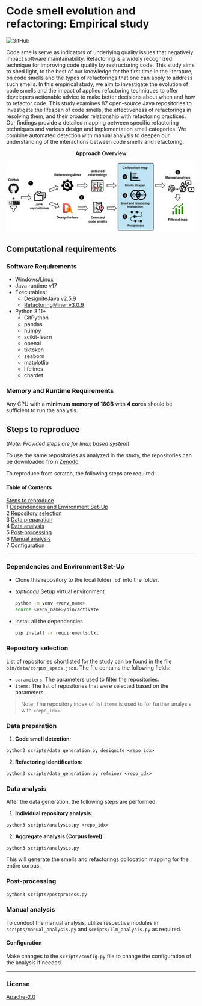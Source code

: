 # Code smell evolution and refactoring: Empirical study

![GitHub](https://img.shields.io/github/license/SMART-Dal/code_smell_evolution)

Code smells serve as indicators of underlying quality issues that negatively impact software maintainability. Refactoring is a widely recognized technique for improving code quality by restructuring code. This study aims to shed light, to the best of our knowledge for the first time in the literature, on code smells and the types of refactorings that one can apply to address such smells. In this empirical study, we aim to investigate the evolution of code smells and the impact of applied refactoring techniques to offer developers actionable advice to make better decisions about when and how to refactor code. This study examines $87$ open-source Java repositories to investigate the lifespan of code smells, the effectiveness of refactorings in resolving them, and their broader relationship with refactoring practices. Our findings provide a detailed mapping between specific refactoring techniques and various design and implementation smell categories. We combine automated detection with manual analysis to deepen our understanding of the interactions between code smells and refactoring.

**<div style="text-align: center">Approach Overview</div>**

<img src="approach.png" alt="arch. diagram">

## Computational requirements

### Software Requirements

- Windows/Linux
- Java runtime v17
- Executables:
  - [DesigniteJava v2.5.9](bin/executables/DesigniteJava.jar)
  - [RefactoringMiner v3.0.9](bin/executables/RefactoringMiner-3.0.9/)
- Python 3.11+
  - GitPython
  - pandas
  - numpy
  - scikit-learn
  - openai
  - tiktoken
  - seaborn
  - matplotlib
  - lifelines
  - chardet

### Memory and Runtime Requirements

Any CPU with a **minimum memory of 16GB** with **4 cores** should be sufficient to run the analysis.

## Steps to reproduce

(_Note: Provided steps are for linux based system_)

To use the same repositories as analyzed in the study, the repositories can be downloaded from [Zenodo](https://zenodo.org/records/15285379).

To reproduce from scratch, the following steps are required:

#### Table of Contents

[Steps to reproduce](#steps-to-reproduce)  
 1 [Dependencies and Environment Set-Up](#dependencies-and-environment-set-up)  
 2 [Repository selection](#repository-selection)  
 3 [Data preparation](#data-preparation)  
 4 [Data analysis](#data-analysis)  
 5 [Post-processing](#post-processing)  
 6 [Manual analysis](#manual-analysis)  
 7 [Configuration](#configuration)

---

### Dependencies and Environment Set-Up

- Clone this repository to the local folder '`cd`' into the folder.

- _(optional)_ Setup virtual environment

  ```sh
  python -m venv <venv_name>
  source <venv_name>/bin/activate
  ```

- Install all the dependencies
  ```sh
  pip install -r requirements.txt
  ```

### Repository selection

List of repositories shortlisted for the study can be found in the file `bin/data/corpus_specs.json`. The file contains the following fields:

- `parameters`: The parameters used to filter the repositories.
- `items`: The list of repositories that were selected based on the parameters.

> Note: The repository index of list `items` is used to for further analysis with `<repo_idx>`.

### Data preparation

1. **Code smell detection**:

```
python3 scripts/data_generation.py designite <repo_idx>
```

2. **Refactoring identification**:

```
python3 scripts/data_generation.py refminer <repo_idx>
```

### Data analysis

After the data generation, the following steps are performed:

1. **Individual repository analysis**:

```
python3 scripts/analysis.py <repo_idx>
```

2. **Aggregate analysis (Corpus level)**:

```
python3 scripts/analysis.py
```

This will generate the smells and refactorings collocation mapping for the entire corpus.

### Post-processing

```
python3 scripts/postprocess.py
```

### Manual analysis

To conduct the manual analysis, utilize respective modules in `scripts/manual_analysis.py` and `scripts/llm_analysis.py` as required.

#### Configuration

Make changes to the `scripts/config.py` file to change the configuration of the analysis if needed.

---

### License

[Apache-2.0](https://github.com/SMART-Dal/extract-method-identification/blob/main/LICENSE)
